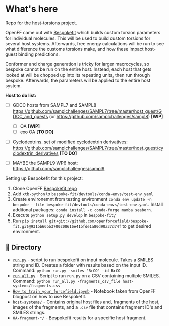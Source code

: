 # What's here
Repo for the host-torsions project.

OpenFF came out with [Bespokefit](https://github.com/openforcefield/bespoke-fit) which builds custom torsion parameters for individual molecules. This will be used to build custom torsions for several host systems. Afterwards, free energy calculations will be run to see what difference the customs torsions make, and how these impact host-guest binding predictions.

Conformer and charge generation is tricky for larger macrocycles, so bespoke cannot be run on the entire host. Instead, each host that gets looked at will be chopped up into its repeating units, then run through bespoke. Afterwards, the parameters will be applied to the entire host system.


**Host to do list:**
- [ ] GDCC hosts from SAMPL7 and SAMPL8 https://github.com/samplchallenges/SAMPL7/tree/master/host_guest/GDCC_and_guests (or https://github.com/samplchallenges/sampl8) **[WIP]**
  - [ ] OA **[WIP]**
  - [ ] exo OA **[TO DO]**
- [ ] Cyclodextrins. set of modified cyclodextrin derivatives: https://github.com/samplchallenges/SAMPL7/tree/master/host_guest/cyclodextrin_derivatives **[TO DO]**
- [ ] MAYBE the SAMPL9 WP6 host: https://github.com/samplchallenges/sampl9



Setting up Bespokefit for this project:
1. Clone OpenFF [Bespokefit repo](https://github.com/openforcefield/bespoke-fit)
2. Add `xtb-python` to `bespoke-fit/devtools/conda-envs/test-env.yaml`
2. Create environemnt from testing environment `conda env update -n bespoke --file bespoke-fit/devtools/conda-envs/test-env.yaml`. Install additonal packages: `conda install -c conda-forge mamba seaborn`.
4. Execute `python setup.py develop` in `bespoke-fit/`
5. Run `pip install git+git://github.com/openforcefield/bespoke-fit.git@931bb66bb3700208616e41bfde1a80d90a37d74f` to get desired environment.


## 📂 Directory
- [`run.py`](run.py) - script to run bespokefit on input molecule. Takes a SMILES string and ID. Creates a folder with results based on the input ID. Command: `python run.py -smiles 'BrCO' -id BrCO`
- [`run_all.py`](run_all.py) - Script to run `run.py` on a CSV containing multiple SMILES. Command: `python run_all.py -fragments_csv_file host-systems/fragments.csv`
- [`How_to_train_your_forcefield.ipynb`](How_to_train_your_forcefield.ipynb) - Notebook taken from OpenFF blogpost on how to use Bespokefit.
- [`host-systems/`](host-systems/) - Contains original host files and, fragments of the host, images of the fragments, and a `.csv` file that contains fragment ID's and SMILES strings.
- `OA-fragment-*/` - Bespokefit results for a specific host fragment.
